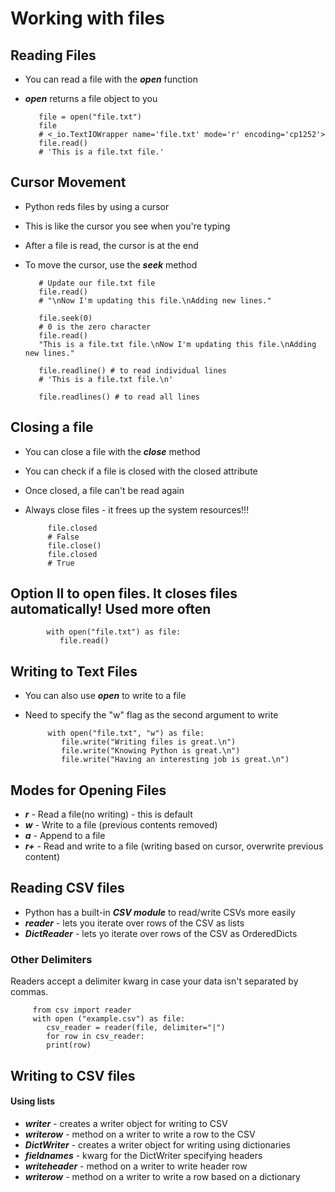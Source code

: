 # Working with files

## Reading Files

- You can read a file with the ***open*** function
- ***open*** returns a file object to you

         file = open("file.txt")
         file
         # <_io.TextIOWrapper name='file.txt' mode='r' encoding='cp1252'>
         file.read()
         # 'This is a file.txt file.'

## Cursor Movement

- Python reds files by using a cursor
- This is like the cursor you see when you're typing
- After a file is read, the cursor is at the end
- To move the cursor, use the ***seek*** method

         # Update our file.txt file
         file.read()
         # "\nNow I'm updating this file.\nAdding new lines."

         file.seek(0)
         # 0 is the zero character
         file.read()
         "This is a file.txt file.\nNow I'm updating this file.\nAdding new lines."

         file.readline() # to read individual lines
         # 'This is a file.txt file.\n'

         file.readlines() # to read all lines

## Closing a file

 - You can close a file with the ***close*** method
 - You can check if a file is closed with the closed attribute
 - Once closed, a file can't be read again
 - Always close files - it frees up the system resources!!!

            file.closed
            # False
            file.close()
            file.closed
            # True

## Option II to open files. It closes files automatically! Used more often

            with open("file.txt") as file:
               file.read()

## Writing to Text Files

- You can also use ***open*** to write to a file
-  Need to specify the "w" flag as the second argument to write

            with open("file.txt", "w") as file:
               file.write("Writing files is great.\n")
               file.write("Knowing Python is great.\n")
               file.write("Having an interesting job is great.\n")

## Modes for Opening Files

- ***r*** - Read a file(no writing) - this is default
- ***w*** - Write to a file (previous contents removed)
- ***a*** - Append to a file
- ***r+*** - Read and write to a file (writing based on cursor, overwrite previous content)

## Reading CSV files 

- Python has a built-in ***CSV module*** to read/write CSVs more easily
- ***reader*** - lets you iterate over rows of the CSV as lists
- ***DictReader*** - lets yo iterate over rows of the CSV as OrderedDicts

### Other Delimiters

Readers accept a delimiter kwarg in case your data isn't separated by commas.

         from csv import reader
         with open ("example.csv") as file:
            csv_reader = reader(file, delimiter="|")
            for row in csv_reader:
            print(row)

## Writing to CSV files

#### Using lists

- ***writer*** - creates a writer object for writing to CSV
- ***writerow*** - method on a writer to write a row to the CSV
- ***DictWriter*** - creates a writer object for writing using dictionaries
- ***fieldnames*** - kwarg for the DictWriter specifying headers
- ***writeheader*** - method on a writer to write header row
- ***writerow*** - method on a writer to write a row based on a dictionary